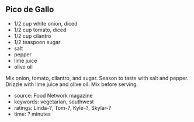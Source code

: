 Pico de Gallo
-------------

- 1/2 cup white onion, diced
- 1/2 cup tomato, diced
- 1/2 cup cilantro
- 1/2 teaspoon sugar
- salt
- pepper
- lime juice
- olive oil

Mix onion, tomato, cilantro, and sugar.  Season to taste with salt and
pepper.  Drizzle with lime juice and olive oil.  Mix before serving.

- source: Food Network magazine
- keywords: vegetarian, southwest
- ratings: Linda-?, Tom-?, Kyle-?, Skylar-?
- time: ? minutes
